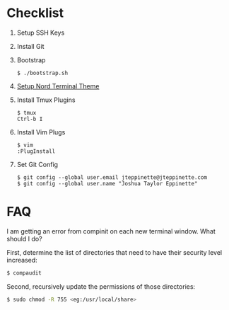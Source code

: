 # Checklist

1. Setup SSH Keys
2. Install Git
3. Bootstrap

   ```
   $ ./bootstrap.sh
   ```

4. [Setup Nord Terminal Theme](https://github.com/arcticicestudio/nord-terminal-app)
5. Install Tmux Plugins

   ```
   $ tmux
   Ctrl-b I
   ```

6. Install Vim Plugs

   ```
   $ vim
   :PlugInstall
   ```

7. Set Git Config

   ```
   $ git config --global user.email jteppinette@jteppinette.com
   $ git config --global user.name "Joshua Taylor Eppinette"
   ```

# FAQ

I am getting an error from compinit on each new terminal window. What should I do?

First, determine the list of directories that need to have their security level increased:

```sh
$ compaudit
```

Second, recursively update the permissions of those directories:

```sh
$ sudo chmod -R 755 <eg:/usr/local/share>
```
